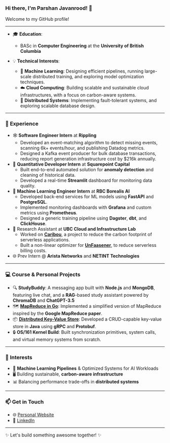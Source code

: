 
### Hi there, I'm Parshan Javanrood! 👋  

Welcome to my GitHub profile!

---

- 🎓 **Education**:  
   - BASc in **Computer Engineering** at the **University of British Columbia**

- 💡 **Technical Interests**:  
   - 🚀 **Machine Learning**: Designing efficient pipelines, running large-scale distributed training, and exploring model optimization techniques.  
   - ☁️ **Cloud Computing**: Building scalable and sustainable cloud infrastructures, with a focus on carbon-aware systems.  
   - 🔗 **Distributed Systems**: Implementing fault-tolerant systems, and exploring scalable database design.

---

### 💼 **Experience**  
- 🕸️ **Software Engineer Intern** at **Rippling**
  - Developed an event-matching algorithm to detect missing events, scanning 6k+ events/hour, and publishing Datadog metrics.
  - Designed a Kafka event producer for bulk database transactions, reducing report generation infrastructure cost by $216k annually.
- 🏦 **Quantitative Developer Intern** at **Squarepoint Capital**
   - Built end-to-end automated solution for **anomaly detection** and cleaning of historical data.
   - Developed a real-time **Streamlit** dashboard for monitoring data quality.
- 🤖 **Machine Learning Engineer Intern** at **RBC Borealis AI**  
   - Developed back-end services for ML models using **FastAPI** and **PostgreSQL**.  
   - Implemented monitoring dashboards with **Grafana** and custom metrics using **Prometheus**.
   - Designed a generic training pipeline using **Dagster**, **dbt**, and **ClickHouse**.  
- 🌱 Research Assistant at **UBC Cloud and Infrastructure Lab**  
   - Worked on [**Caribou**](https://github.com/ubc-cirrus-lab/caribou), a project to reduce the carbon footprint of serverless applications.  
   - Built a non-linear optimizer for [**UnFaasener**](https://github.com/ubc-cirrus-lab/unfaasener), to reduce serverless billing costs.
 - 🌐 Prev Intern @ **Arista Networks** and **NETINT Technologies**

---

### 💻 **Course & Personal Projects**  

- 🔍 **StudyBuddy**: A messaging app built with **Node.js** and **MongoDB**, featuring live chat, and a **RAG**-based study assistant powered by **ChromaDB** and **ChatGPT-3.5**
- 🗺️ [**MapReduce in Go**](https://github.com/pjavanrood/go-MapReduce): Implemented a simplified version of MapReduce inspired by the **Google MapReduce paper**.  
- 📦 [**Distributed Key-Value Store**](https://github.com/pjavanrood/KVDatabase): Developed a CRUD-capable key-value store in **Java** using **gRPC** and **Protobuf**.  
- 🔒 **OS/161 Kernel Build**: Built synchronization primitives, system calls, and virtual memory systems from scratch.  

---

### 🤩 **Interests**  

- 🚀 **Machine Learning Pipelines** & Optimized Systems for AI Workloads  
- 🖥️ Building sustainable, **carbon-aware infrastructure**  
- 📊 Balancing performance trade-offs in **distributed systems**  

---

### 📫 **Get in Touch**  

- 🌐 [Personal Website](https://www.parshanjavanrood.com)  
- 💼 [LinkedIn](https://linkedin.com/in/parshan-javanrood)  

---

✨ Let's build something awesome together! ✨ 
